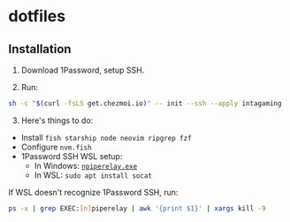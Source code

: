 # dotfiles

## Installation

1. Download 1Password, setup SSH.

2. Run:

```bash
sh -c "$(curl -fsLS get.chezmoi.io)" -- init --ssh --apply intagaming
```

3. Here's things to do:

- Install `fish starship node neovim ripgrep fzf`
- Configure `nvm.fish`
- 1Password SSH WSL setup:
  - In Windows:
    [`npiperelay.exe`](https://github.com/jstarks/npiperelay/releases)
  - In WSL: `sudo apt install socat`

If WSL doesn't recognize 1Password SSH, run:

```bash
ps -x | grep EXEC:[n]piperelay | awk '{print $1}' | xargs kill -9
```
